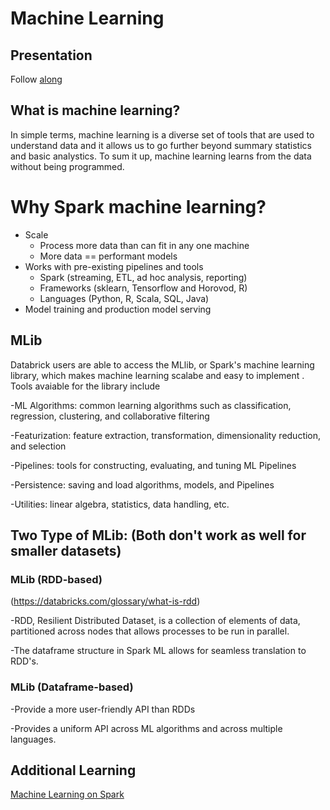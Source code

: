 # Machine Learning

## Presentation
Follow [along](https://byui451.github.io/guide_machine_learning/#1)

## What is machine learning?
In simple terms, machine learning is a diverse set of tools that are used to understand data and it allows us to go further beyond summary statistics and basic analystics. To sum it up, machine learning learns from the data without being programmed. 

# Why Spark machine learning?
- Scale
  - Process more data than can fit in any one machine
  - More data == performant models
- Works with pre-existing pipelines and tools
  - Spark (streaming, ETL, ad hoc analysis, reporting)
  - Frameworks (sklearn, Tensorflow and Horovod, R)
  - Languages (Python, R, Scala, SQL, Java)
- Model training and production model serving   

## MLib
Databrick users are able to access the MLlib, or Spark's machine learning library, which makes machine learning scalabe and easy to implement . Tools avaiable for the library include

-ML Algorithms: common learning algorithms such as classification, regression, clustering, and collaborative filtering

-Featurization: feature extraction, transformation, dimensionality reduction, and selection

-Pipelines: tools for constructing, evaluating, and tuning ML Pipelines

-Persistence: saving and load algorithms, models, and Pipelines

-Utilities: linear algebra, statistics, data handling, etc.

## Two Type of MLib: (Both don't work as well for smaller datasets)

### MLib (RDD-based)
(https://databricks.com/glossary/what-is-rdd)

-RDD, Resilient Distributed Dataset, is a  collection of elements of data, partitioned across nodes that allows processes to be run in parallel.

-The dataframe structure in Spark ML allows for seamless translation to RDD's.

### MLib (Dataframe-based)

-Provide a more user-friendly API than RDDs

-Provides a uniform API across ML algorithms and across multiple languages.

## Additional Learning
[Machine Learning on Spark](https://adb-5187062830023627.7.azuredatabricks.net/?o=5187062830023627#notebook/2204255629165651/command/1092605121220237)
